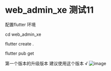 # web_admin_xe 测试11

配置flutter 环境


cd web_admin_xe

flutter create . 

flutter pub get




第一个版本的升级版本 建议使用这个版本 √
![image](https://github.com/msfm2018/web_admin2/blob/v1.2/i1.png)

